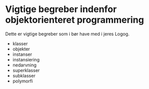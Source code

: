# Vigtige begreber indenfor objektorienteret programmering

Dette er vigtige begreber som i bør have med i jeres Logog.

- klasser
- objekter
- instanser
- instansiering
- nedarvning
- superklasser
- subklasser
- polymorfi 
